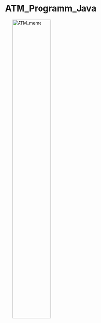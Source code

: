 <h1 style="text-align: center;">ATM_Programm_Java</h1>
<img style="display: block; margin-left: auto; margin-right: auto; width: 50%;" src="https://i.imgflip.com/4mn12d.jpg" alt="ATM_meme" />
